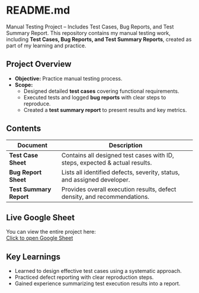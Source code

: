 # README.md
Manual Testing Project – Includes Test Cases, Bug Reports, and Test Summary Report.
This repository contains my manual testing work, including **Test Cases, Bug Reports, and Test Summary Reports**, created as part of my learning and practice.

## Project Overview
- **Objective:** Practice manual testing process.
- **Scope:**
  - Designed detailed **test cases** covering functional requirements.
  - Executed tests and logged **bug reports** with clear steps to reproduce.
  - Created a **test summary report** to present results and key metrics.

## Contents
| Document | Description |
|---------|-------------|
| **Test Case Sheet** | Contains all designed test cases with ID, steps, expected & actual results. |
| **Bug Report Sheet** | Lists all identified defects, severity, status, and assigned developer. |
| **Test Summary Report** | Provides overall execution results, defect density, and recommendations. |

## Live Google Sheet
You can view the entire project here:  
[Click to open Google Sheet](https://bit.ly/4nbvpy4)

## Key Learnings
- Learned to design effective test cases using a systematic approach.
- Practiced defect reporting with clear reproduction steps.
- Gained experience summarizing test execution results into a report.
